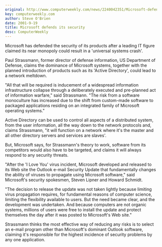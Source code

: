 ```yaml
---
original: http://www.computerweekly.com/news/2240042351/Microsoft-defends-its-security
key: computerweekly.com
author: Steve O'Brien
date: 2001-9-19
title: Microsoft defends its security
desc: ComputerWeekly
---
```


Microsoft has defended the security of its products after a leading IT figure claimed its near monopoly could result in a 'universal systems crash'. 

Paul Strassmann, former director of defense information, US Department of Defense, claims the dominance of Microsoft systems, together with the planned introduction of products such as its 'Active Directory', could lead to a network meltdown. 

"All that will be required is inducement of a widespread information infrastructure collapse through a deliberately executed and pre-planned act of information warfare," said Strassmann. "The risk from a software monoculture has increased due to the shift from custom-made software to packaged applications residing on an integrated family of Microsoft operating systems." 

Active Directory can be used to control all aspects of a distributed system, from the user information, all the way down to the network protocols and, claims Strassmann, "it will function on a network where it's the master and all other directory servers and services are slaves'. 

But, Microsoft says, for Strassmann's theory to work, software from its competitors would also have to be targeted, and claims it will always respond to any security threats. 

"After the 'I Love You' virus incident, Microsoft developed and released to its Web site the Outlook e-mail Security Update that fundamentally changes the ability of viruses to propagate using Microsoft software," said Microsoft's security spokesmen, Steven Lipner and Howard Schmidt. 

"The decision to release the update was not taken lightly because limiting virus propagation requires, for fundamental reasons of computer science, limiting the flexibility available to users. But the need became clear, and the development was undertaken. And because computers are not organic systems, millions of users were free to install the update and protect themselves the day after it was posted to Microsoft's Web site." 

Strassmann thinks the most effective way of reducing any risks is to select an e-mail program other than Microsoft's dominant Outlook software, claiming it's responsible for the highest incidence of security problems by any one application.
